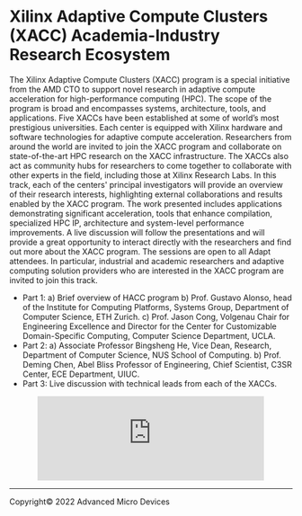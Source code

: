 # Xilinx Adaptive Compute Clusters (XACC) Academia-Industry Research Ecosystem
The Xilinx Adaptive Compute Clusters (XACC) program is a special initiative from the AMD CTO to support novel research in adaptive compute acceleration for high-performance computing (HPC). The scope of the program is broad and encompasses systems, architecture, tools, and applications. Five XACCs have been established at some of world’s most prestigious universities. Each center is equipped with Xilinx hardware and software technologies for adaptive compute acceleration. Researchers from around the world are invited to join the XACC program and collaborate on state-of-the-art HPC research on the XACC infrastructure. The XACCs also act as community hubs for researchers to come together to collaborate with other experts in the field, including those at Xilinx Research Labs. 
In this track, each of the centers' principal investigators will provide an overview of their research interests, highlighting external collaborations and results enabled by the XACC program. The work presented includes applications demonstrating significant acceleration, tools that enhance compilation, specialized HPC IP, architecture and system-level performance improvements. A live discussion will follow the presentations and will provide a great opportunity to interact directly with the researchers and find out more about the XACC program. The sessions are open to all Adapt attendees. In particular, industrial and academic researchers and adaptive computing solution providers who are interested in the XACC program are invited to join this track. 
- Part 1: a) Brief overview of HACC program b) Prof. Gustavo Alonso, head of the Institute for Computing Platforms, Systems Group, Department of Computer Science, ETH Zurich. c) Prof. Jason Cong, Volgenau Chair for Engineering Excellence and Director for the Center for Customizable Domain-Specific Computing, Computer Science Department, UCLA.  
- Part 2: a) Associate Professor Bingsheng He, Vice Dean, Research, Department of Computer Science, NUS School of Computing.  b) Prof. Deming Chen, Abel Bliss Professor of Engineering, Chief Scientist, C3SR Center, ECE Department, UIUC.  
- Part 3: Live discussion with technical leads from each of the XACCs.

<section style="text-align:center"><iframe class="you-container" style="text-align:center; border: 0px; background:transparent" src="https://www.youtube.com/embed/ousTRtD4m2Q" title="YouTube video player" frameborder="0" width="80%" height="auto" allow="accelerometer; autoplay; clipboard-write; encrypted-media; gyroscope; picture-in-picture" allowfullscreen="">
	</iframe></section>

---------------------------------------
<p class="copyright">Copyright&copy; 2022 Advanced Micro Devices</p>